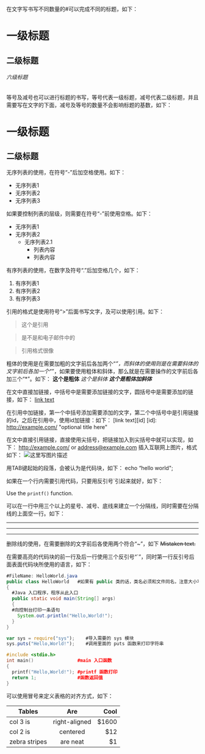 在文字写书写不同数量的#可以完成不同的标题，如下：
# 一级标题 
## 二级标题 

###### 六级标题


等号及减号也可以进行标题的书写，等号代表一级标题，减号代表二级标题，并且需要写在文字的下面，减号及等号的数量不会影响标题的基数，如下：

一级标题 
=========

二级标题 
---------

无序列表的使用，在符号“-”后加空格使用。如下：
- 无序列表1 
- 无序列表2 
- 无序列表3

如果要控制列表的层级，则需要在符号“-”前使用空格。如下：
- 无序列表1 
- 无序列表2 
  - 无序列表2.1 
     - 列表内容 
     - 列表内容

 

有序列表的使用，在数字及符号“.”后加空格几个，如下：
1. 有序列表1 
2. 有序列表2 
3. 有序列表3 

引用的格式是使用符号“>”后面书写文字，及可以使用引用。如下：
>这个是引用 

> 是不是和电子邮件中的 

> 引用格式很像


粗体的使用是在需要加粗的文字前后各加两个“*”，而斜体的使用则是在需要斜体的文字前后各加一个“*”，如果要使用粗体和斜体，那么就是在需要操作的文字前后各加三个“*”。如下：
**这个是粗体** 
*这个是斜体* 
***这个是粗体加斜体***


在文中直接加链接，中括号中是需要添加链接的文字，圆括号中是需要添加的链接，如下：
[link text](http://example.com/ "optional title")

在引用中加链接，第一个中括号添加需要添加的文字，第二个中括号中是引用链接的id，之后在引用中，使用id加链接：如下：
[link text][id] 
[id]: http://example.com/ "optional title here"

在文中直接引用链接，直接使用尖括号，把链接加入到尖括号中就可以实现，如下：
<http://example.com/> or <address@example.com> 
插入互联网上图片，格式如下：
![这里写图片描述](https://user-images.githubusercontent.com/13995641/46252312-c8a38480-c499-11e8-8e91-3aba030facf6.jpg)

用TAB键起始的段落，会被认为是代码块，如下：
    <php> 
        echo “hello world"; 
    </php>

如果在一个行内需要引用代码，只要用反引号`引起来就好，如下：

Use the `printf()`  function.

可以在一行中用三个以上的星号、减号、底线来建立一个分隔线，同时需要在分隔线的上面空一行。如下：

--- 
**** 
___

删除线的使用，在需要删除的文字前后各使用两个符合“~”，如下
~~Mistaken text.~~


在需要高亮的代码块的前一行及后一行使用三个反引号“`”，同时第一行反引号后面表面代码块所使用的语言，如下：

```java
#FileName: HelloWorld.java  
public class HelloWorld   #如果有 public 类的话，类名必须和文件同名，注意大小写  
{  
  #Java 入口程序，程序从此入口  
  public static void main(String[] args)  
  {  
  #向控制台打印一条语句  
    System.out.println("Hello,World!");  
  }  
} 
```

```js
var sys = require("sys");    #导入需要的 sys 模块  
sys.puts("Hello,World!");    #调用里面的 puts 函数来打印字符串   
```

```cpp
#include <stdio.h>  
int main()                #main 入口函数  
{  
  printf("Hello,World!"); #printf 函数打印  
  return 1;               #函数返回值  
}  
```

可以使用冒号来定义表格的对齐方式，如下：

| Tables | Are | Cool | 
| ------------- |:-------------:| -----:| 
| col 3 is | right-aligned | $1600 | 
| col 2 is | centered | $12 | 
| zebra stripes | are neat | $1 |